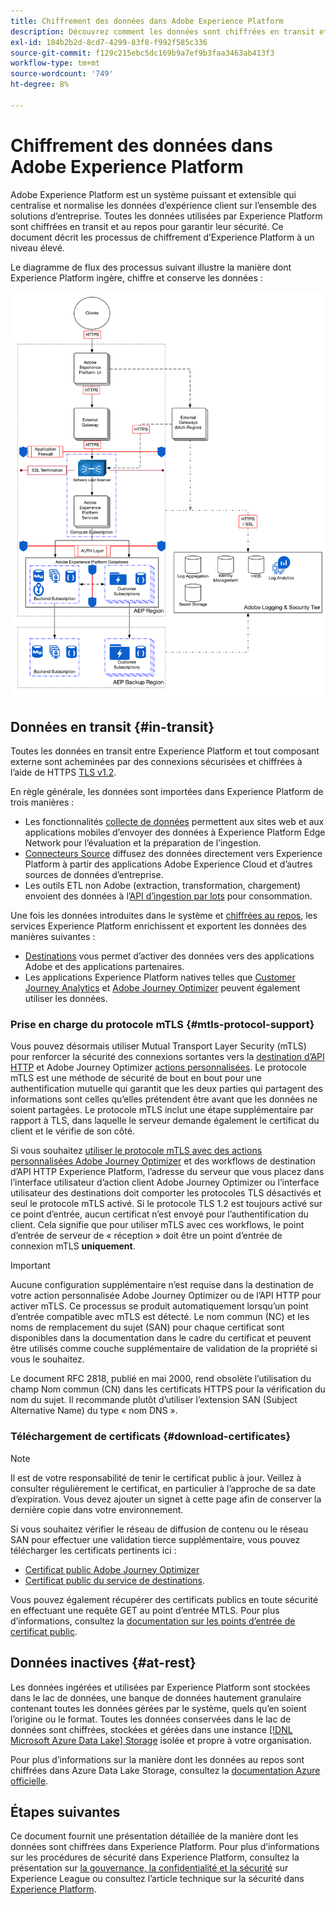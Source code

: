 ```yaml
---
title: Chiffrement des données dans Adobe Experience Platform
description: Découvrez comment les données sont chiffrées en transit et au repos dans Adobe Experience Platform.
exl-id: 184b2b2d-8cd7-4299-83f8-f992f585c336
source-git-commit: f129c215ebc5dc169b9a7ef9b3faa3463ab413f3
workflow-type: tm+mt
source-wordcount: '749'
ht-degree: 8%

---
```


# Chiffrement des données dans Adobe Experience Platform

Adobe Experience Platform est un système puissant et extensible qui centralise et normalise les données d’expérience client sur l’ensemble des solutions d’entreprise. Toutes les données utilisées par Experience Platform sont chiffrées en transit et au repos pour garantir leur sécurité. Ce document décrit les processus de chiffrement d’Experience Platform à un niveau élevé.

Le diagramme de flux des processus suivant illustre la manière dont Experience Platform ingère, chiffre et conserve les données :

![Diagramme qui illustre la manière dont les données sont ingérées, chiffrées et conservées par Experience Platform.](../images/governance-privacy-security/encryption/flow.png)

## Données en transit {#in-transit}

Toutes les données en transit entre Experience Platform et tout composant externe sont acheminées par des connexions sécurisées et chiffrées à l’aide de HTTPS [TLS v1.2](https://datatracker.ietf.org/doc/html/rfc5246).

En règle générale, les données sont importées dans Experience Platform de trois manières :

- Les fonctionnalités [collecte de données](../../collection/home.md) permettent aux sites web et aux applications mobiles d’envoyer des données à Experience Platform Edge Network pour l’évaluation et la préparation de l’ingestion.
- [Connecteurs Source](../../sources/home.md) diffusez des données directement vers Experience Platform à partir des applications Adobe Experience Cloud et d’autres sources de données d’entreprise.
- Les outils ETL non Adobe (extraction, transformation, chargement) envoient des données à l’[API d’ingestion par lots](../../ingestion/batch-ingestion/overview.md) pour consommation.

Une fois les données introduites dans le système et [chiffrées au repos](#at-rest), les services Experience Platform enrichissent et exportent les données des manières suivantes :

- [Destinations](../../destinations/home.md) vous permet d’activer des données vers des applications Adobe et des applications partenaires.
- Les applications Experience Platform natives telles que [Customer Journey Analytics](https://experienceleague.adobe.com/docs/analytics-platform/using/cja-overview/cja-overview.html?lang=fr) et [Adobe Journey Optimizer](https://experienceleague.adobe.com/fr/docs/journey-optimizer/using/ajo-home) peuvent également utiliser les données.

### Prise en charge du protocole mTLS {#mtls-protocol-support}

Vous pouvez désormais utiliser Mutual Transport Layer Security (mTLS) pour renforcer la sécurité des connexions sortantes vers la [destination d’API HTTP](../../destinations/catalog/streaming/http-destination.md) et Adobe Journey Optimizer [actions personnalisées](https://experienceleague.adobe.com/fr/docs/journey-optimizer/using/orchestrate-journeys/about-journey-building/using-custom-actions). Le protocole mTLS est une méthode de sécurité de bout en bout pour une authentification mutuelle qui garantit que les deux parties qui partagent des informations sont celles qu’elles prétendent être avant que les données ne soient partagées. Le protocole mTLS inclut une étape supplémentaire par rapport à TLS, dans laquelle le serveur demande également le certificat du client et le vérifie de son côté.

Si vous souhaitez [utiliser le protocole mTLS avec des actions personnalisées Adobe Journey Optimizer](https://experienceleague.adobe.com/fr/docs/journey-optimizer/using/configuration/configure-journeys/action-journeys/about-custom-action-configuration) et des workflows de destination d’API HTTP Experience Platform, l’adresse du serveur que vous placez dans l’interface utilisateur d’action client Adobe Journey Optimizer ou l’interface utilisateur des destinations doit comporter les protocoles TLS désactivés et seul le protocole mTLS activé. Si le protocole TLS 1.2 est toujours activé sur ce point d’entrée, aucun certificat n’est envoyé pour l’authentification du client. Cela signifie que pour utiliser mTLS avec ces workflows, le point d’entrée de serveur de « réception » doit être un point d’entrée de connexion mTLS **uniquement**.

>[!IMPORTANT]
>
>Aucune configuration supplémentaire n’est requise dans la destination de votre action personnalisée Adobe Journey Optimizer ou de l’API HTTP pour activer mTLS. Ce processus se produit automatiquement lorsqu’un point d’entrée compatible avec mTLS est détecté. Le nom commun (NC) et les noms de remplacement du sujet (SAN) pour chaque certificat sont disponibles dans la documentation dans le cadre du certificat et peuvent être utilisés comme couche supplémentaire de validation de la propriété si vous le souhaitez.
>
>Le document RFC 2818, publié en mai 2000, rend obsolète l’utilisation du champ Nom commun (CN) dans les certificats HTTPS pour la vérification du nom du sujet. Il recommande plutôt d’utiliser l’extension SAN (Subject Alternative Name) du type « nom DNS ».

### Téléchargement de certificats {#download-certificates}

>[!NOTE]
>
>Il est de votre responsabilité de tenir le certificat public à jour. Veillez à consulter régulièrement le certificat, en particulier à l’approche de sa date d’expiration. Vous devez ajouter un signet à cette page afin de conserver la dernière copie dans votre environnement.

Si vous souhaitez vérifier le réseau de diffusion de contenu ou le réseau SAN pour effectuer une validation tierce supplémentaire, vous pouvez télécharger les certificats pertinents ici :

- [Certificat public Adobe Journey Optimizer](../images/governance-privacy-security/encryption/AJO-public-certificate.pem)
- [Certificat public du service de destinations](../images/governance-privacy-security/encryption/destinations-public-cert.pem).

Vous pouvez également récupérer des certificats publics en toute sécurité en effectuant une requête GET au point d’entrée MTLS. Pour plus d’informations, consultez la [documentation sur les points d’entrée de certificat public](../../data-governance/mtls-api/public-certificate-endpoint.md).

## Données inactives {#at-rest}

Les données ingérées et utilisées par Experience Platform sont stockées dans le lac de données, une banque de données hautement granulaire contenant toutes les données gérées par le système, quels qu’en soient l’origine ou le format. Toutes les données conservées dans le lac de données sont chiffrées, stockées et gérées dans une instance [[!DNL Microsoft Azure Data Lake] Storage](https://docs.microsoft.com/en-us/azure/storage/blobs/data-lake-storage-introduction) isolée et propre à votre organisation.

Pour plus d’informations sur la manière dont les données au repos sont chiffrées dans Azure Data Lake Storage, consultez la [documentation Azure officielle](https://learn.microsoft.com/en-us/azure/storage/common/storage-service-encryption).

## Étapes suivantes

Ce document fournit une présentation détaillée de la manière dont les données sont chiffrées dans Experience Platform. Pour plus d’informations sur les procédures de sécurité dans Experience Platform, consultez la présentation sur [la gouvernance, la confidentialité et la sécurité](./overview.md) sur Experience League ou consultez l’article technique sur la sécurité dans [Experience Platform](https://www.adobe.com/content/dam/cc/en/security/pdfs/AEP_SecurityOverview.pdf).
